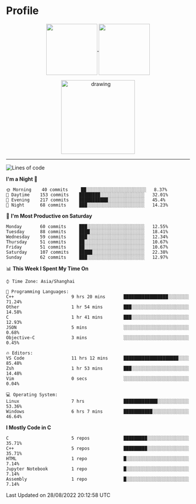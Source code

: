 # Profile

<p align="center">
  <a href="https://github.com/SourVoice">
    <img
      align="center"
      height="140em"
      src="https://github-readme-stats.vercel.app/api?username=SourVoice&show_icons=true&include_all_commits=true&count_private=true&theme=tokyonight"
    />
  </a>
  <a href="https://github.com/SourVoice">
    <img
      align="center"
      height="140em"
      src="https://github-readme-stats.vercel.app/api/top-langs/?username=SourVoice&show_icons=true&include_all_commits=true&count_private=true&layout=compact&theme=tokyonight"
    />
  </a>
</p>

<p align="center">
   <a href="https://github.com/SourVoice">
    <img
      align="center"
      height="202em"
      alt="drawing"
      src="https://activity-graph.herokuapp.com/graph?username=SourVoice&theme=react-dark"
    />
  </a>
</p>

---
<!--START_SECTION:waka-->
![Lines of code](https://img.shields.io/badge/From%20Hello%20World%20I%27ve%20Written-254%20Thousand%20lines%20of%20code-blue)

**I'm a Night 🦉** 

```text
🌞 Morning    40 commits     ██░░░░░░░░░░░░░░░░░░░░░░░   8.37% 
🌆 Daytime    153 commits    ████████░░░░░░░░░░░░░░░░░   32.01% 
🌃 Evening    217 commits    ███████████░░░░░░░░░░░░░░   45.4% 
🌙 Night      68 commits     ███░░░░░░░░░░░░░░░░░░░░░░   14.23%

```
📅 **I'm Most Productive on Saturday** 

```text
Monday       60 commits     ███░░░░░░░░░░░░░░░░░░░░░░   12.55% 
Tuesday      88 commits     ████░░░░░░░░░░░░░░░░░░░░░   18.41% 
Wednesday    59 commits     ███░░░░░░░░░░░░░░░░░░░░░░   12.34% 
Thursday     51 commits     ██░░░░░░░░░░░░░░░░░░░░░░░   10.67% 
Friday       51 commits     ██░░░░░░░░░░░░░░░░░░░░░░░   10.67% 
Saturday     107 commits    █████░░░░░░░░░░░░░░░░░░░░   22.38% 
Sunday       62 commits     ███░░░░░░░░░░░░░░░░░░░░░░   12.97%

```


📊 **This Week I Spent My Time On** 

```text
⌚︎ Time Zone: Asia/Shanghai

💬 Programming Languages: 
C++                      9 hrs 20 mins       █████████████████░░░░░░░░   71.24% 
Other                    1 hr 54 mins        ███░░░░░░░░░░░░░░░░░░░░░░   14.58% 
C                        1 hr 41 mins        ███░░░░░░░░░░░░░░░░░░░░░░   12.93% 
JSON                     5 mins              ░░░░░░░░░░░░░░░░░░░░░░░░░   0.68% 
Objective-C              3 mins              ░░░░░░░░░░░░░░░░░░░░░░░░░   0.45%

🔥 Editors: 
VS Code                  11 hrs 12 mins      █████████████████████░░░░   85.48% 
Zsh                      1 hr 53 mins        ███░░░░░░░░░░░░░░░░░░░░░░   14.48% 
Vim                      0 secs              ░░░░░░░░░░░░░░░░░░░░░░░░░   0.04%

💻 Operating System: 
Linux                    7 hrs               █████████████░░░░░░░░░░░░   53.36% 
Windows                  6 hrs 7 mins        ███████████░░░░░░░░░░░░░░   46.64%

```

**I Mostly Code in C** 

```text
C                        5 repos             █████████░░░░░░░░░░░░░░░░   35.71% 
C++                      5 repos             █████████░░░░░░░░░░░░░░░░   35.71% 
HTML                     1 repo              █░░░░░░░░░░░░░░░░░░░░░░░░   7.14% 
Jupyter Notebook         1 repo              █░░░░░░░░░░░░░░░░░░░░░░░░   7.14% 
Assembly                 1 repo              █░░░░░░░░░░░░░░░░░░░░░░░░   7.14%

```



 Last Updated on 28/08/2022 20:12:58 UTC
<!--END_SECTION:waka-->
